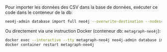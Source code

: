 Pour importer les données des CSV dans la base de données, exécuter ce code dans le conteneur de la db:
```sh
neo4j-admin database import full neo4j --overwrite-destination --nodes=/root/out/tables.csv --nodes=/root/out/databases.csv --nodes=/root/out/cards_content.csv --relationships=/root/out/card_relation_table.csv --relationships=/root/out/card_relation_card.csv
```

Ou directement via une instruction Docker (conteneur db: `metagraph-neo4j`):
```sh
docker exec --interactive --tty metagraph-neo4j neo4j-admin database import full neo4j --overwrite-destination --nodes=/root/out/tables.csv --nodes=/root/out/databases.csv --nodes=/root/out/cards_content.csv --relationships=/root/out/card_relation_table.csv --relationships=/root/out/card_relation_card.csv
docker container restart metagraph-neo4j
```

